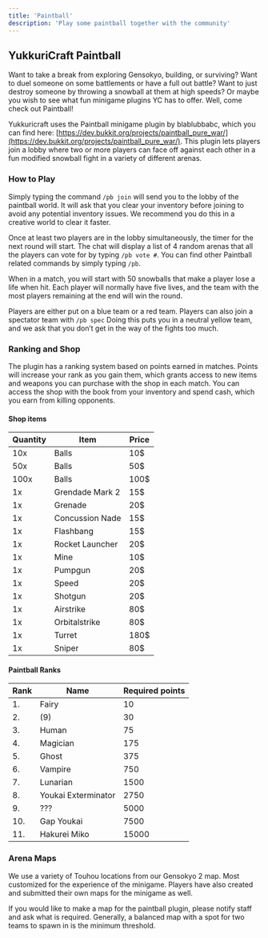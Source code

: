 ```yaml
---
title: 'Paintball'
description: 'Play some paintball together with the community'
---
```


## YukkuriCraft Paintball

Want to take a break from exploring Gensokyo, building, or surviving? Want to
duel someone on some battlements or have a full out battle? Want to just destroy
someone by throwing a snowball at them at high speeds? Or maybe you wish to see
what fun minigame plugins YC has to offer. Well, come check out Paintball!

Yukkuricraft uses the Paintball minigame plugin by blablubbabc, which you can
find here:
[https://dev.bukkit.org/projects/paintball_pure_war/](https://dev.bukkit.org/projects/paintball_pure_war/).
This plugin lets players join a lobby where two or more players can face off
against each other in a fun modified snowball fight in a variety of different
arenas.

### How to Play

Simply typing the command `/pb join` will send you to the lobby of the paintball
world. It will ask that you clear your inventory before joining to avoid any
potential inventory issues. We recommend you do this in a creative world to
clear it faster.

Once at least two players are in the lobby simultaneously, the timer for the
next round will start. The chat will display a list of 4 random arenas that all
the players can vote for by typing `/pb vote #`. You can find other Paintball
related commands by simply typing `/pb`.

When in a match, you will start with 50 snowballs that make a player lose a life
when hit. Each player will normally have five lives, and the team with the most
players remaining at the end will win the round.

Players are either put on a blue team or a red team. Players can also join a
spectator team with `/pb spec` Doing this puts you in a neutral yellow team, and
we ask that you don’t get in the way of the fights too much.

### Ranking and Shop

The plugin has a ranking system based on points earned in matches. Points will
increase your rank as you gain them, which grants access to new items and
weapons you can purchase with the shop in each match. You can access the shop
with the book from your inventory and spend cash, which you earn from killing
opponents.

#### Shop items

| Quantity | Item            | Price |
| -------- | --------------- | ----- |
| 10x      | Balls           | 10\$  |
| 50x      | Balls           | 50\$  |
| 100x     | Balls           | 100\$ |
| 1x       | Grendade Mark 2 | 15\$  |
| 1x       | Grenade         | 20\$  |
| 1x       | Concussion Nade | 15\$  |
| 1x       | Flashbang       | 15\$  |
| 1x       | Rocket Launcher | 20\$  |
| 1x       | Mine            | 10\$  |
| 1x       | Pumpgun         | 20\$  |
| 1x       | Speed           | 20\$  |
| 1x       | Shotgun         | 20\$  |
| 1x       | Airstrike       | 80\$  |
| 1x       | Orbitalstrike   | 80\$  |
| 1x       | Turret          | 180\$ |
| 1x       | Sniper          | 80\$  |

#### Paintball Ranks

| Rank | Name                | Required points |
| ---- | ------------------- | --------------- |
| 1.   | Fairy               | 10              |
| 2.   | (9)                 | 30              |
| 3.   | Human               | 75              |
| 4.   | Magician            | 175             |
| 5.   | Ghost               | 375             |
| 6.   | Vampire             | 750             |
| 7.   | Lunarian            | 1500            |
| 8.   | Youkai Exterminator | 2750            |
| 9.   | ???                 | 5000            |
| 10.  | Gap Youkai          | 7500            |
| 11.  | Hakurei Miko        | 15000           |

### Arena Maps

We use a variety of Touhou locations from our Gensokyo 2 map. Most customized
for the experience of the minigame. Players have also created and submitted
their own maps for the minigame as well.

If you would like to make a map for the paintball plugin, please notify staff
and ask what is required. Generally, a balanced map with a spot for two teams to
spawn in is the minimum threshold.
